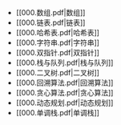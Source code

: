 - [[000.数组.pdf|数组]]
- [[000.链表.pdf|链表]]
- [[000.哈希表.pdf|哈希表]]
- [[000.字符串.pdf|字符串]]
- [[000.双指针.pdf|双指针]]
- [[000.栈与队列.pdf|栈与队列]]
- [[000.二叉树.pdf|二叉树]]
- [[000.回溯算法.pdf|回溯算法]]
- [[000.贪心算法.pdf|贪心算法]]
- [[000.动态规划.pdf|动态规划]]
- [[000.单调栈.pdf|单调栈]]

